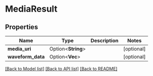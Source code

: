 # MediaResult

## Properties

Name | Type | Description | Notes
------------ | ------------- | ------------- | -------------
**media_uri** | Option<**String**> |  | [optional]
**waveform_data** | Option<**Vec<f32>**> |  | [optional]

[[Back to Model list]](../README.md#documentation-for-models) [[Back to API list]](../README.md#documentation-for-api-endpoints) [[Back to README]](../README.md)


